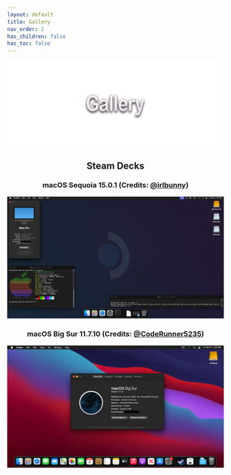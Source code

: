 ```yaml
---
layout: default
title: Gallery
nav_order: 2
has_children: false
has_toc: false
---
```


<p align="center">
  <img width="650" height="200" src="../../assets/Headers/Header-Gallery.png">
</p>

<h2 align="center">Steam Decks</h2>
<div>
  <h3 align="center">
    macOS Sequoia 15.0.1 (Credits: 
    <a href="https://github.com/irlbunny">@irlbunny</a>)
  </h3>
  <a href=""><img src="../../assets/Gallery/SteamDeckKaitlyn.png" alt=""></a>

  <h3 align="center">
    macOS Big Sur 11.7.10 (Credits: 
    <a href="https://github.com/CodeRunner5235">@CodeRunner5235</a>)
  </h3>
  <a href=""><img src="../../assets/Gallery/SteamDeckFusion360.png" alt=""></a>
</div>
